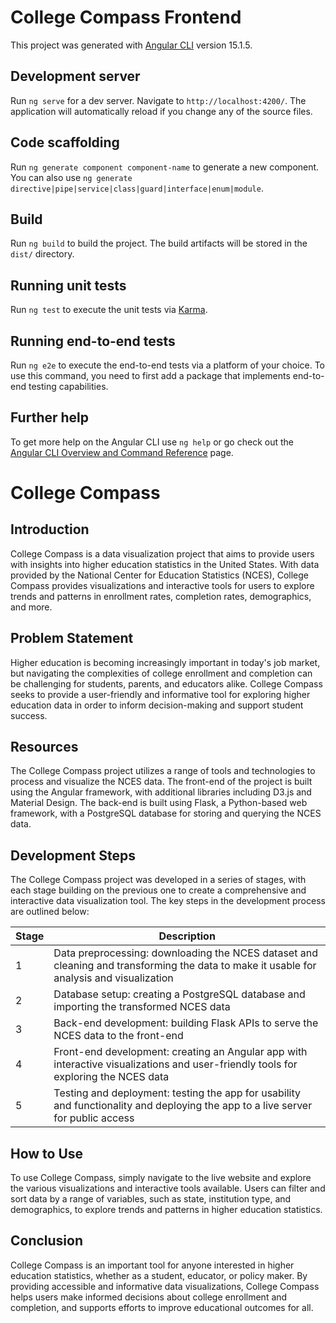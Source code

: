 # College Compass Frontend

This project was generated with [Angular CLI](https://github.com/angular/angular-cli) version 15.1.5.

## Development server

Run `ng serve` for a dev server. Navigate to `http://localhost:4200/`. The application will automatically reload if you change any of the source files.

## Code scaffolding

Run `ng generate component component-name` to generate a new component. You can also use `ng generate directive|pipe|service|class|guard|interface|enum|module`.

## Build

Run `ng build` to build the project. The build artifacts will be stored in the `dist/` directory.

## Running unit tests

Run `ng test` to execute the unit tests via [Karma](https://karma-runner.github.io).

## Running end-to-end tests

Run `ng e2e` to execute the end-to-end tests via a platform of your choice. To use this command, you need to first add a package that implements end-to-end testing capabilities.

## Further help

To get more help on the Angular CLI use `ng help` or go check out the [Angular CLI Overview and Command Reference](https://angular.io/cli) page.

# College Compass

## Introduction
College Compass is a data visualization project that aims to provide users with insights into higher education statistics in the United States. With data provided by the National Center for Education Statistics (NCES), College Compass provides visualizations and interactive tools for users to explore trends and patterns in enrollment rates, completion rates, demographics, and more.

## Problem Statement
Higher education is becoming increasingly important in today's job market, but navigating the complexities of college enrollment and completion can be challenging for students, parents, and educators alike. College Compass seeks to provide a user-friendly and informative tool for exploring higher education data in order to inform decision-making and support student success.

## Resources
The College Compass project utilizes a range of tools and technologies to process and visualize the NCES data. The front-end of the project is built using the Angular framework, with additional libraries including D3.js and Material Design. The back-end is built using Flask, a Python-based web framework, with a PostgreSQL database for storing and querying the NCES data.

## Development Steps
The College Compass project was developed in a series of stages, with each stage building on the previous one to create a comprehensive and interactive data visualization tool. The key steps in the development process are outlined below:

| Stage | Description |
|-------|-------------|
| 1     | Data preprocessing: downloading the NCES dataset and cleaning and transforming the data to make it usable for analysis and visualization |
| 2     | Database setup: creating a PostgreSQL database and importing the transformed NCES data |
| 3     | Back-end development: building Flask APIs to serve the NCES data to the front-end |
| 4     | Front-end development: creating an Angular app with interactive visualizations and user-friendly tools for exploring the NCES data |
| 5     | Testing and deployment: testing the app for usability and functionality and deploying the app to a live server for public access |

## How to Use
To use College Compass, simply navigate to the live website and explore the various visualizations and interactive tools available. Users can filter and sort data by a range of variables, such as state, institution type, and demographics, to explore trends and patterns in higher education statistics.

## Conclusion
College Compass is an important tool for anyone interested in higher education statistics, whether as a student, educator, or policy maker. By providing accessible and informative data visualizations, College Compass helps users make informed decisions about college enrollment and completion, and supports efforts to improve educational outcomes for all.
